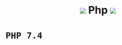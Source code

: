 <h1 align ="center"> <img src="https://img.icons8.com/dusk/64/000000/php-logo.png"/> Php <img src="https://img.icons8.com/dusk/64/000000/php-logo.png"/></h1>

# `PHP 7.4`
